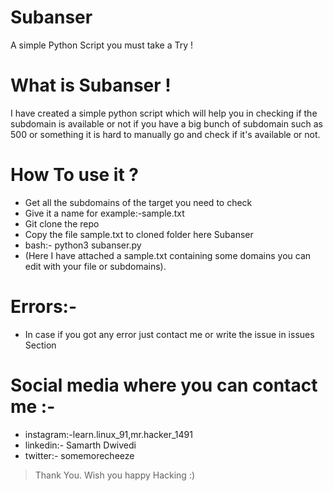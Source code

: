 # Subanser
A simple Python Script you must take a Try !

# What is Subanser !
I have created a simple python script which will help you in checking if the subdomain is available or not if you have a big bunch of subdomain such as 500 or something it is hard to manually go and check if it's available or not.
# How To use it ?
- Get all the subdomains of the target you need to check
- Give it a name for example:-sample.txt
- Git clone the repo
- Copy the file sample.txt to cloned folder here Subanser
- bash:- python3 subanser.py
- (Here I have attached a sample.txt containing some domains you can edit with your file or subdomains).

# Errors:-
- In case if you got any error just contact me or write the issue in issues Section


# Social media where you can contact me :-
- instagram:-learn.linux_91,mr.hacker_1491
- linkedin:- Samarth Dwivedi
- twitter:- somemorecheeze

> Thank You. Wish you happy Hacking :)
